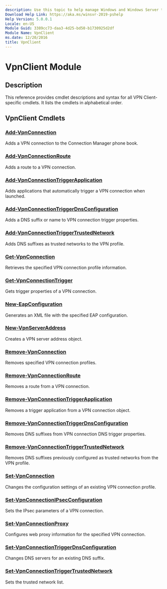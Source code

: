 ```yaml
---
description: Use this topic to help manage Windows and Windows Server technologies with Windows PowerShell.
Download Help Link: https://aka.ms/winsvr-2019-pshelp
Help Version: 5.0.0.1
Locale: en-US
Module Guid: 3389cc73-daa3-4d25-bd50-b1730925d2df
Module Name: VpnClient
ms.date: 12/20/2016
title: VpnClient
---
```


# VpnClient Module
## Description
This reference provides cmdlet descriptions and syntax for all VPN Client-specific cmdlets. It lists the cmdlets in alphabetical order.

## VpnClient Cmdlets
### [Add-VpnConnection](./Add-VpnConnection.md)
Adds a VPN connection to the Connection Manager phone book.

### [Add-VpnConnectionRoute](./Add-VpnConnectionRoute.md)
Adds a route to a VPN connection.

### [Add-VpnConnectionTriggerApplication](./Add-VpnConnectionTriggerApplication.md)
Adds applications that automatically trigger a VPN connection when launched.

### [Add-VpnConnectionTriggerDnsConfiguration](./Add-VpnConnectionTriggerDnsConfiguration.md)
Adds a DNS suffix or name to VPN connection trigger properties.

### [Add-VpnConnectionTriggerTrustedNetwork](./Add-VpnConnectionTriggerTrustedNetwork.md)
Adds DNS suffixes as trusted networks to the VPN profile.

### [Get-VpnConnection](./Get-VpnConnection.md)
Retrieves the specified VPN connection profile information.

### [Get-VpnConnectionTrigger](./Get-VpnConnectionTrigger.md)
Gets trigger properties of a VPN connection.

### [New-EapConfiguration](./New-EapConfiguration.md)
Generates an XML file with the specified EAP configuration.

### [New-VpnServerAddress](./New-VpnServerAddress.md)
Creates a VPN server address object.

### [Remove-VpnConnection](./Remove-VpnConnection.md)
Removes specified VPN connection profiles.

### [Remove-VpnConnectionRoute](./Remove-VpnConnectionRoute.md)
Removes a route from a VPN connection.

### [Remove-VpnConnectionTriggerApplication](./Remove-VpnConnectionTriggerApplication.md)
Removes a trigger application from a VPN connection object.

### [Remove-VpnConnectionTriggerDnsConfiguration](./Remove-VpnConnectionTriggerDnsConfiguration.md)
Removes DNS suffixes from VPN connection DNS trigger properties.

### [Remove-VpnConnectionTriggerTrustedNetwork](./Remove-VpnConnectionTriggerTrustedNetwork.md)
Removes DNS suffixes previously configured as trusted networks from the VPN profile.

### [Set-VpnConnection](./Set-VpnConnection.md)
Changes the configuration settings of an existing VPN connection profile.

### [Set-VpnConnectionIPsecConfiguration](./Set-VpnConnectionIPsecConfiguration.md)
Sets the IPsec parameters of a VPN connection.

### [Set-VpnConnectionProxy](./Set-VpnConnectionProxy.md)
Configures web proxy information for the specified VPN connection.

### [Set-VpnConnectionTriggerDnsConfiguration](./Set-VpnConnectionTriggerDnsConfiguration.md)
Changes DNS servers for an existing DNS suffix.

### [Set-VpnConnectionTriggerTrustedNetwork](./Set-VpnConnectionTriggerTrustedNetwork.md)
Sets the trusted network list.


